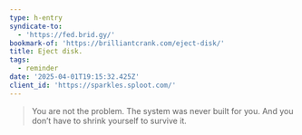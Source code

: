 ```yaml
---
type: h-entry
syndicate-to:
  - 'https://fed.brid.gy/'
bookmark-of: 'https://brilliantcrank.com/eject-disk/'
title: Eject disk.
tags:
  - reminder
date: '2025-04-01T19:15:32.425Z'
client_id: 'https://sparkles.sploot.com/'
---
```

> You are not the problem.
> The system was never built for you.
> And you don’t have to shrink yourself to survive it.
